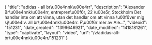 {
    "title": "adidas - all br\u00e4nnk\u00e4rr",
    "description": "Alexander Br\u00e4nnk\u00e4rr, entrepren\u00f6r, 22 \u00e5r, Stockholm Det handlar inte om att vinna, utan det handlar om att vinna \u00f6ver mig sj\u00e4lv. all br\u00e4nnk\u00e4rr. F\u00f6r mer av Ale...",
    "videoid": "151231",
    "date_created": "1396646921",
    "date_modified": "1418181261",
    "type": "captivate",
    "layout": "video",
    "url": "\/v\/adidas-all-br\u00e4nnk\u00e4rr\/151231"
}
